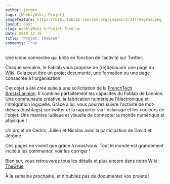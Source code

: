 ```yaml
---
author: jerome
tags: [WeeklyWiki, Projet]
imagefeature: https://wiki.fablab-lannion.org/images/3/3f/Thegrue.png
layout: post
slug: WeeklyWiki-5-Projet-TheGrue
date: 2018-12-15
title: "Projet: TheGrue"
comments: True
---
```


Une icône connectée qui brille en fonction de l’activité sur Twitter.

Chaque semaine, le Fablab vous propose de (re)découvrir une page du [Wiki](https://wiki.fablab-lannion.org). Cela peut être un projet documenté, une formation ou une page consacrée à l'organisation.

Cet objet a été créé suite à une sollicitation de la [FrenchTech Brest+Lannion](https://frenchtech-brestplus.bzh/). Il combine parfaitement les capacités du Fablab de Lannion.
Une communauté créative, la fabrication numérique l'électronique et l'intégration logicielle.
Grâce à lui, vous pourrez suivre l'activité de mot-dièses (hashtags) sur twitter et la rapporter via l'éclairage et les couleurs de l'objet.
Une manière ludique et visuelle de connecter le monde numérique et physique !

Un projet de Cédric, Julien et Nicolas avec la participation de David et Jérôme.

Ces pages ne vivent que grâce à nous/vous. Tout le monde est grandement incité à les commenter, voir les corriger !

Bien sur, vous retrouverez tous les détails et plus encore dans notre Wiki : [TheGrue](https://wiki.fablab-lannion.org/index.php?title=TheGrue)

À la semaine prochaine, et n'oubliez pas de documenter vos projets !

